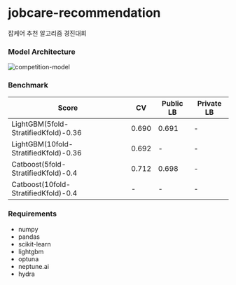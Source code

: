 # jobcare-recommendation
잡케어 추천 알고리즘 경진대회


### Model Architecture
![competition-model](https://user-images.githubusercontent.com/46340424/151581921-16dd64fc-68d7-41aa-8cf6-ff3bf7a95178.png)

### Benchmark
|Score|CV|Public LB|Private LB|
|-----|--|------|-------|
|LightGBM(5fold-StratifiedKfold)-0.36|0.690|0.691|-|
|LightGBM(10fold-StratifiedKfold)-0.36|0.692|-|-|
|Catboost(5fold-StratifiedKfold)-0.4|0.712|0.698|-|
|Catboost(10fold-StratifiedKfold)-0.4|-|-|-|

### Requirements
+ numpy
+ pandas
+ scikit-learn
+ lightgbm
+ optuna
+ neptune.ai
+ hydra
